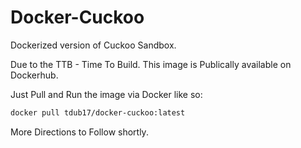 # Docker-Cuckoo
Dockerized version of Cuckoo Sandbox.

Due to the TTB - Time To Build. This image is Publically available on Dockerhub.

Just Pull and Run the image via Docker like so:

```bash
docker pull tdub17/docker-cuckoo:latest
```

More Directions to Follow shortly.

